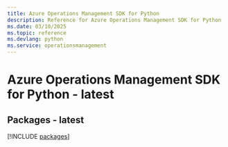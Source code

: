 ```yaml
---
title: Azure Operations Management SDK for Python
description: Reference for Azure Operations Management SDK for Python
ms.date: 03/10/2025
ms.topic: reference
ms.devlang: python
ms.service: operationsmanagement
---
```

# Azure Operations Management SDK for Python - latest
## Packages - latest
[!INCLUDE [packages](operations-management-index.md)]